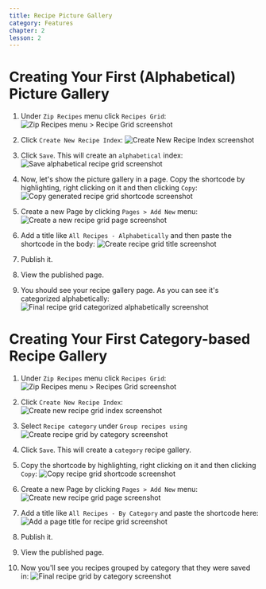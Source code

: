 ```yaml
---
title: Recipe Picture Gallery
category: Features
chapter: 2
lesson: 2
---
```

# Creating Your First (Alphabetical) Picture Gallery
1. Under `Zip Recipes` menu click `Recipes Grid`:
![Zip Recipes menu > Recipe Grid screenshot](./images/recieps_grid.png)

2. Click `Create New Recipe Index`:
![Create New Recipe Index screenshot](./images/create_new_recipe_gallery.png)

3. Click `Save`. This will create an `alphabetical` index:
![Save alphabetical recipe grid screenshot](./images/recipe_grid_add_new_alphabetical_index.png)

5. Now, let's show the picture gallery in a page. Copy the shortcode by highlighting, right clicking on it and then clicking `Copy`:
![Copy generated recipe grid shortcode screenshot](./images/recipe_gallery_copy_shortcode.png)

5. Create  a new Page by clicking `Pages > Add New` menu:
![Create a new recipe grid page screenshot](./images/add_new_page_menu_from_recipes_grid.png)

6. Add a title like `All Recipes - Alphabetically` and then paste the shortcode in the body:
![Create recipe grid title screenshot](./images/add_new_recipe_gallery_page.png)

8. Publish it.
9. View the published page.
10. You should see your recipe gallery page. As you can see it's categorized alphabetically:
![Final recipe grid categorized alphabetically screenshot](./images/recipe_gallery_by_alphabet.png)

# Creating Your First Category-based Recipe Gallery

1. Under `Zip Recipes` menu click `Recipes Grid`:
![Zip Recipes menu > Recipes Grid screenshot](./images/recieps_grid.png)

2. Click `Create New Recipe Index`:
![Create new recipe grid index screenshot](./images/create_new_recipe_gallery.png)

3. Select `Recipe category` under `Group recipes using`
![Create recipe grid by category screenshot](./images/add_new_recipe_grid_by_category.png)

3. Click `Save`. This will create a `category` recipe gallery.
4. Copy the shortcode by highlighting, right clicking on it and then clicking `Copy`:
![Copy recipe grid shortcode screenshot](./images/recipe_gallery_copy_shortcode.png)

5. Create  a new Page by clicking `Pages > Add New` menu:
![Create new recipe grid page screenshot](./images/add_new_page_menu_from_recipes_grid.png)

6. Add a title like `All Recipes - By Category` and paste the shortcode here:
![Add a page title for recipe grid screenshot](./images/new_post_recipe_gallery_by_category.png)

8. Publish it.
9. View the published page.
10. Now you'll see you recipes grouped by category that they were saved in:
![Final recipe grid by category screenshot](./images/recipe_gallery_by_category.png)